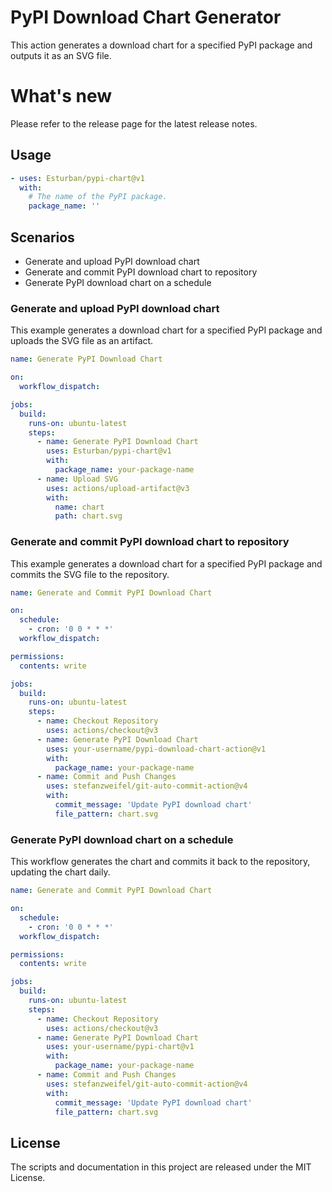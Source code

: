 # PyPI Download Chart Generator

This action generates a download chart for a specified PyPI package and outputs it as an SVG file.

# What's new
Please refer to the release page for the latest release notes.

## Usage

```yaml
- uses: Esturban/pypi-chart@v1
  with:
    # The name of the PyPI package.
    package_name: ''
```

## Scenarios  

- Generate and upload PyPI download chart  
- Generate and commit PyPI download chart to repository  
- Generate PyPI download chart on a schedule  

### Generate and upload PyPI download chart  

This example generates a download chart for a specified PyPI package and uploads the SVG file as an artifact.  

```yaml
name: Generate PyPI Download Chart

on:
  workflow_dispatch:

jobs:
  build:
    runs-on: ubuntu-latest
    steps:
      - name: Generate PyPI Download Chart
        uses: Esturban/pypi-chart@v1
        with:
          package_name: your-package-name
      - name: Upload SVG
        uses: actions/upload-artifact@v3
        with:
          name: chart
          path: chart.svg

```

### Generate and commit PyPI download chart to repository

This example generates a download chart for a specified PyPI package and commits the SVG file to the repository.

```yaml
name: Generate and Commit PyPI Download Chart

on:
  schedule:
    - cron: '0 0 * * *'
  workflow_dispatch:

permissions:
  contents: write 

jobs:
  build:
    runs-on: ubuntu-latest
    steps:
      - name: Checkout Repository
        uses: actions/checkout@v3
      - name: Generate PyPI Download Chart
        uses: your-username/pypi-download-chart-action@v1
        with:
          package_name: your-package-name
      - name: Commit and Push Changes
        uses: stefanzweifel/git-auto-commit-action@v4
        with:
          commit_message: 'Update PyPI download chart'
          file_pattern: chart.svg
```

### Generate PyPI download chart on a schedule  

This workflow generates the chart and commits it back to the repository, updating the chart daily.

```yaml
name: Generate and Commit PyPI Download Chart

on:
  schedule:
    - cron: '0 0 * * *' 
  workflow_dispatch:

permissions:
  contents: write  

jobs:
  build:
    runs-on: ubuntu-latest
    steps:
      - name: Checkout Repository
        uses: actions/checkout@v3
      - name: Generate PyPI Download Chart
        uses: your-username/pypi-chart@v1
        with:
          package_name: your-package-name
      - name: Commit and Push Changes
        uses: stefanzweifel/git-auto-commit-action@v4
        with:
          commit_message: 'Update PyPI download chart'
          file_pattern: chart.svg

```


## License  

The scripts and documentation in this project are released under the MIT License.